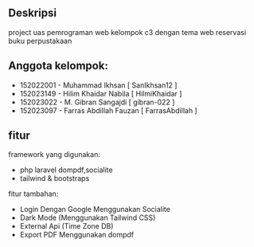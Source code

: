 ## Deskripsi

project uas pemrograman web kelompok c3
dengan tema web reservasi buku perpustakaan

## Anggota kelompok:

-   152022001 - Muhammad Ikhsan [ SanIkhsan12 ]
-   152023149 - Hilim Khaidar Nabila [ HilmiKhaidar ]
-   152023022 - M. Gibran Sangajdi [ gibran-022 ]
-   152023097 - Farras Abdillah Fauzan [ FarrasAbdillah ]

## fitur

framework yang digunakan:

-   php laravel dompdf,socialite
-   tailwind & bootstraps

fitur tambahan:

-   Login Dengan Google Menggunakan Socialite
-   Dark Mode (Menggunakan Tailwind CSS)
-   External Api (Time Zone DB)
-   Export PDF Menggunakan dompdf
